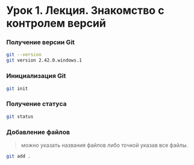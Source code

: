 # Урок 1. Лекция. Знакомство с контролем версий

### Получение версии Git
```sh
git --version 
git version 2.42.0.windows.1
```

### Инициализация Git
```sh
git init
```

### Получение статуса
```sh
git status
```

### Добавление файлов
> можно указать названия файлов либо точкой указав все файлы.
```sh
git add .
```